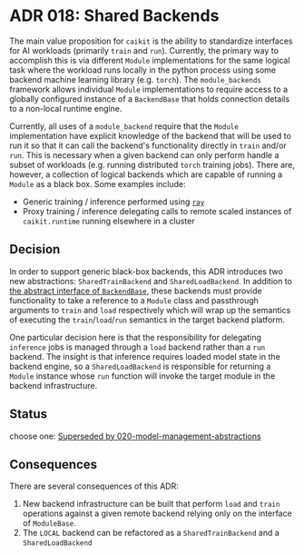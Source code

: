 # ADR 018: Shared Backends

The main value proposition for `caikit` is the ability to standardize interfaces for AI workloads (primarily `train` and `run`). Currently, the primary way to accomplish this is via different `Module` implementations for the same logical task where the workload runs locally in the python process using some backend machine learning library (e.g. `torch`). The `module_backends` framework allows individual `Module` implementations to require access to a globally configured instance of a `BackendBase` that holds connection details to a non-local runtime engine.

Currently, all uses of a `module_backend` require that the `Module` implementation have explicit knowledge of the backend that will be used to run it so that it can call the backend's functionality directly in `train` and/or `run`. This is necessary when a given backend can only perform handle a subset of workloads (e.g. running distributed `torch` training jobs). There are, however, a collection of logical backends which are capable of running a `Module` as a black box. Some examples include:

* Generic training / inference performed using [`ray`](https://www.ray.io/)
* Proxy training / inference delegating calls to remote scaled instances of `caikit.runtime` running elsewhere in a cluster

## Decision

In order to support generic black-box backends, this ADR introduces two new abstractions: `SharedTrainBackend` and `SharedLoadBackend`. In addition to [the abstract interface of `BackendBase`](https://github.com/caikit/caikit/blob/main/caikit/core/module_backends/base.py), these backends must provide functionality to take a reference to a `Module` class and passthrough arguments to `train` and `load` respectively which will wrap up the semantics of executing the `train`/`load`/`run` semantics in the target backend platform.

One particular decision here is that the responsibility for delegating `inference` jobs is managed through a `load` backend rather than a `run` backend. The insight is that inference requires loaded model state in the backend engine, so a `SharedLoadBackend` is responsible for returning a `Module` instance whose `run` function will invoke the target module in the backend infrastructure.


## Status

choose one: [Superseded by 020-model-management-abstractions](020-model-management-abstractions.md)

## Consequences

There are several consequences of this ADR:

1. New backend infrastructure can be built that perform `load` and `train` operations against a given remote backend relying only on the interface of `ModuleBase`.
2. The `LOCAL` backend can be refactored as a `SharedTrainBackend` and a `SharedLoadBackend`